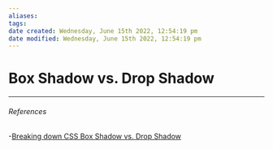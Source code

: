 ```yaml
---
aliases: 
tags: 
date created: Wednesday, June 15th 2022, 12:54:19 pm
date modified: Wednesday, June 15th 2022, 12:54:19 pm
---
```


# Box Shadow vs. Drop Shadow


---

###### References

-[Breaking down CSS Box Shadow vs. Drop Shadow](https://css-tricks.com/breaking-css-box-shadow-vs-drop-shadow/)